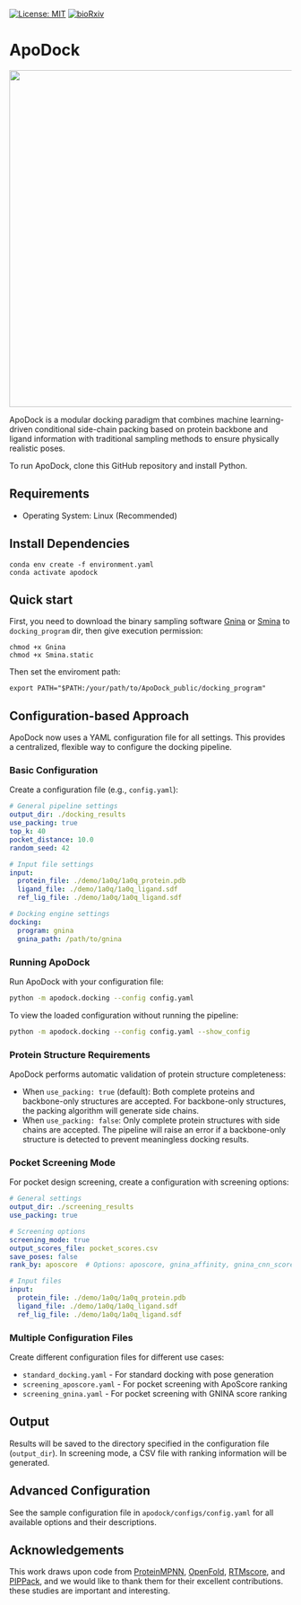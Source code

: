 [![License: MIT](https://img.shields.io/badge/License-MIT-yellow)](https://github.com/ld139/ApoDock_public)
[![bioRxiv](https://img.shields.io/badge/bioRxiv2024.11.22.624942-green)](https://doi.org/10.1101/2024.11.22.624942)


# ApoDock
<div align=center>
<img src='./toc.svg' width='600',height="300px">
</div> 


ApoDock is a modular docking paradigm that combines machine learning-driven conditional side-chain packing based on protein backbone and ligand information with traditional sampling methods to ensure physically realistic poses.

To run ApoDock, clone this GitHub repository and install Python.

## Requirements

-  Operating System: Linux (Recommended)

## Install Dependencies
```
conda env create -f environment.yaml
conda activate apodock

```

## Quick start

First, you need to download the binary sampling software [Gnina](https://github.com/gnina/gnina/releases/download/v1.1/gnina) or [Smina](https://sourceforge.net/projects/smina/) to `docking_program` dir, then give execution permission:
```
chmod +x Gnina
chmod +x Smina.static
```
Then set the enviroment path:
```
export PATH="$PATH:/your/path/to/ApoDock_public/docking_program"
```

## Configuration-based Approach

ApoDock now uses a YAML configuration file for all settings. This provides a centralized, flexible way to configure the docking pipeline.

### Basic Configuration

Create a configuration file (e.g., `config.yaml`):

```yaml
# General pipeline settings
output_dir: ./docking_results
use_packing: true
top_k: 40
pocket_distance: 10.0
random_seed: 42

# Input file settings
input:
  protein_file: ./demo/1a0q/1a0q_protein.pdb
  ligand_file: ./demo/1a0q/1a0q_ligand.sdf
  ref_lig_file: ./demo/1a0q/1a0q_ligand.sdf

# Docking engine settings
docking:
  program: gnina
  gnina_path: /path/to/gnina
```

### Running ApoDock

Run ApoDock with your configuration file:

```bash
python -m apodock.docking --config config.yaml
```

To view the loaded configuration without running the pipeline:

```bash
python -m apodock.docking --config config.yaml --show_config
```

### Protein Structure Requirements

ApoDock performs automatic validation of protein structure completeness:

- When `use_packing: true` (default): Both complete proteins and backbone-only structures are accepted. For backbone-only structures, the packing algorithm will generate side chains.
- When `use_packing: false`: Only complete protein structures with side chains are accepted. The pipeline will raise an error if a backbone-only structure is detected to prevent meaningless docking results.

### Pocket Screening Mode

For pocket design screening, create a configuration with screening options:

```yaml
# General settings
output_dir: ./screening_results
use_packing: true

# Screening options
screening_mode: true
output_scores_file: pocket_scores.csv
save_poses: false
rank_by: aposcore  # Options: aposcore, gnina_affinity, gnina_cnn_score, gnina_cnn_affinity

# Input files
input:
  protein_file: ./demo/1a0q/1a0q_protein.pdb
  ligand_file: ./demo/1a0q/1a0q_ligand.sdf
  ref_lig_file: ./demo/1a0q/1a0q_ligand.sdf
```

### Multiple Configuration Files

Create different configuration files for different use cases:

- `standard_docking.yaml` - For standard docking with pose generation
- `screening_aposcore.yaml` - For pocket screening with ApoScore ranking
- `screening_gnina.yaml` - For pocket screening with GNINA score ranking

## Output

Results will be saved to the directory specified in the configuration file (`output_dir`). In screening mode, a CSV file with ranking information will be generated.

## Advanced Configuration

See the sample configuration file in `apodock/configs/config.yaml` for all available options and their descriptions.

## Acknowledgements
This work draws upon code from [ProteinMPNN](https://github.com/dauparas/ProteinMPNN), [OpenFold](https://github.com/aqlaboratory/openfold), [RTMscore](https://github.com/sc8668/RTMScore), and [PIPPack](https://github.com/Kuhlman-Lab/PIPPack), and we would like to thank them for their excellent contributions. these studies are important and interesting.

